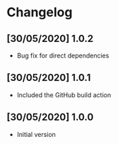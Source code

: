 # Changelog

## [30/05/2020] 1.0.2

- Bug fix for direct dependencies

## [30/05/2020] 1.0.1

- Included the GitHub build action

## [30/05/2020] 1.0.0

- Initial version
